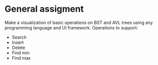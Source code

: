 # General assigment
Make a visualization of basic operations on BST and AVL trees using any programming language and UI framework.
Operations to support:
- Search
- Insert
- Delete
- Find min
- Find max